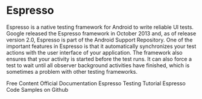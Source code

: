 # Espresso

Espresso is a native testing framework for Android to write reliable UI tests. Google released the Espresso framework in October 2013 and, as of release version 2.0, Espresso is part of the Android Support Repository. One of the important features in Espresso is that it automatically synchronizes your test actions with the user interface of your application. The framework also ensures that your activity is started before the test runs. It can also force a test to wait until all observer background activities have finished, which is sometimes a problem with other testing frameworks.

<ResourceGroupTitle>Free Content</ResourceGroupTitle>
<BadgeLink colorScheme='blue' badgeText='Official Website' href='https://developer.android.com/training/testing/espresso#kotlin'>Official Documentation</BadgeLink>
<BadgeLink colorScheme='yellow' badgeText='Read' href='https://www.tutorialspoint.com/espresso_testing/index.htm'>Espresso Testing Tutorial</BadgeLink>
<BadgeLink colorScheme='yellow' badgeText='Read' href='https://github.com/android/testing-samples'>Espresso Code Samples on Github</BadgeLink>
